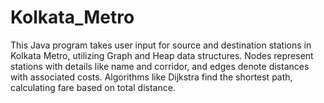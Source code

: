 # Kolkata_Metro
This Java program takes user input for source and destination stations in Kolkata Metro, utilizing Graph and Heap data structures. Nodes represent stations with details like name and corridor, and edges denote distances with associated costs. Algorithms like Dijkstra find the shortest path, calculating fare based on total distance.

